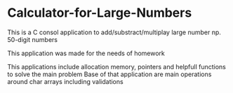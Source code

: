 # Calculator-for-Large-Numbers
This is a C consol application to add/substract/multiplay large number np. 50-digit numbers

This application was made for the needs of homework

This applications include allocation memory, pointers and helpfull functions to solve the main problem
Base of that application are main operations around char arrays including validations
